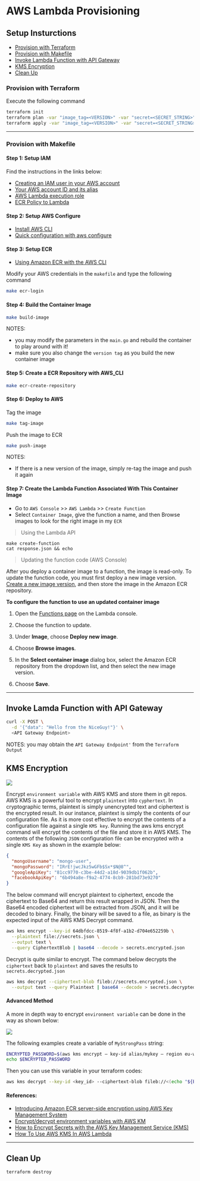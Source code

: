 # AWS Lambda Provisioning

## Setup Insturctions

- [Provision with Terraform](#provision-with-terraform)
- [Provision with Makefile](#provision-with-makefile)
- [Invoke Lambda Function with API Gateway](#invoke-lamda-function-with-api-gateway)
- [KMS Encryption](#kms-encryption)
- [Clean Up](#clean-up)

### Provision with Terraform

Execute the following command

```bash
terraform init
terraform plan -var "image_tag=<VERSION>" -var "secret=<SECRET_STRING>"
terraform apply -var "image_tag=<VERSION>" -var "secret=<SECRET_STRING>"
```

---

### Provision with Makefile

#### Step 1: Setup IAM

Find the instructions in the links below:

- [Creating an IAM user in your AWS account](https://docs.aws.amazon.com/IAM/latest/UserGuide/id_users_create.html#id_users_create_console)
- [Your AWS account ID and its alias](https://docs.aws.amazon.com/IAM/latest/UserGuide/console_account-alias.html)
- [AWS Lambda execution role](https://docs.aws.amazon.com/lambda/latest/dg/lambda-intro-execution-role.html)
- [ECR Policy to Lambda](https://docs.aws.amazon.com/lambda/latest/dg/configuration-images.html#configuration-images-permissions)

#### Step 2: Setup AWS Configure

- [Install AWS CLI](https://docs.aws.amazon.com/cli/latest/userguide/install-cliv2.html)
- [Quick configuration with aws configure](https://docs.aws.amazon.com/cli/latest/userguide/cli-configure-quickstart.html)

#### Step 3: Setup ECR

- [Using Amazon ECR with the AWS CLI](https://docs.aws.amazon.com/AmazonECR/latest/userguide/getting-started-cli.html)

Modify your AWS credentials in the `makefile` and type the following command

```bash
make ecr-login
```

#### Step 4: Build the Container Image

```bash
make build-image
```

NOTES:

- you may modify the parameters in the `main.go` and rebuild the container to play around with it!
- make sure you also change the `version tag` as you build the new container image

#### Step 5: Create a ECR Repository with AWS_CLI

```bash
make ecr-create-repository
```

#### Step 6: Deploy to AWS

Tag the image

```bash
make tag-image
```

Push the image to ECR

```bash
make push-image
```

NOTES:

- If there is a new version of the image, simply re-tag the image and push it again

#### Step 7: Create the Lambda Function Associated With This Container Image

- Go to `AWS Console` >> `AWS Lambda` >> `Create Function`
- Select `Container Image`, give the function a name, and then Browse images to look for the right image in my `ECR`

> Using the Lambda API

```
make create-function
cat response.json && echo
```

> Updating the function code (AWS Console)

After you deploy a container image to a function, the image is read-only. To update the function code, you must first deploy a new image version. [Create a new image version](https://docs.aws.amazon.com/lambda/latest/dg/images-create.html), and then store the image in the Amazon ECR repository.

**To configure the function to use an updated container image**

1. Open the [Functions page](https://console.aws.amazon.com/lambda/home#/functions) on the Lambda console.

2. Choose the function to update.

3. Under **Image**, choose **Deploy new image**.

4. Choose **Browse images**.

5. In the **Select container image** dialog box, select the Amazon ECR repository from the dropdown list, and then select the new image version.

6. Choose **Save**.

---

## Invoke Lamda Function with API Gateway

```bash
curl -X POST \
  -d '{"data": "Hello from the NiceGuy!"}' \
  <API Gateway Endpoint>
```

NOTES: you may obtain the `API Gateway Endpoint'` from the `Terraform Output`

## KMS Encryption

![](https://d2908q01vomqb2.cloudfront.net/fe2ef495a1152561572949784c16bf23abb28057/2020/07/28/EncryptedECRImagesS3v2.1.png)

Encrypt `environment variable` with AWS KMS and store them in git repos. AWS KMS is a powerful tool to encrypt `plaintext` into `cyphertext`. In cryptographic terms, plaintext is simply unencrypted text and ciphertext is the encrypted result. In our instance, plaintext is simply the contents of our configuration file. As it is more cost effective to encrypt the contents of a configuration file against a single `KMS key`. Running the aws kms encrypt command will encrypt the contents of the file and store it in AWS KMS. The contents of the following `JSON` configuration file can be encrypted with a single `KMS Key` as shown in the example below:

```json
{
  "mongoUsername": "mongo-user",
  "mongoPassword": "IRrE!jwcJkz5wGFb$Sx*$N@8^",
  "googleApiKey": "81cc9770-c3be-44d2-a18d-9039db1f062b",
  "facebookApiKey": "6b494a8e-f9a2-4774-8cb9-281bd73e9270"
}
```

The below command will encrypt plaintext to ciphertext, encode the ciphertext to Base64 and return this result wrapped in JSON. Then the Base64 encoded ciphertext will be extracted from JSON, and it will be decoded to binary. Finally, the binary will be saved to a file, as binary is the expected input of the AWS KMS Decrypt command.

```bash
aws kms encrypt --key-id 64dbfdcc-8519-4f8f-a1b2-d704e652259b \
  --plaintext file://secrets.json \
  --output text \
  --query CiphertextBlob | base64 --decode > secrets.encrypted.json
```

Decrypt is quite similar to encrypt. The command below decrypts the `ciphertext` back to `plaintext` and saves the results to `secrets.decrypted.json`

```bash
aws kms decrypt --ciphertext-blob fileb://secrets.encrypted.json \
  --output text --query Plaintext | base64 --decode > secrets.decrypted.json
```

#### Advanced Method

A more in depth way to encrypt `environment variable` can be done in the way as shown below:

![](https://miro.medium.com/max/3676/0*ONFTYCpnrZNuWhBY.png)

The following examples create a variable of `MyStrongPass` string:

```bash
ENCRYPTED_PASSWORD=$(aws kms encrypt — key-id alias/mykey — region eu-west-1 — plaintext 'MyStrongPass'| jq -r '.CiphertextBlob')
echo $ENCRYPTED_PASSWORD
```

Then you can use this variable in your terraform codes:

```bash
aws kms decrypt --key-id <key_id> --ciphertext-blob fileb://<(echo "${ENCRYPTED_PASSWORD}" | base64 -d) --output text --query Plaintext
```

#### References:

- [Introducing Amazon ECR server-side encryption using AWS Key Management System](https://aws.amazon.com/blogs/containers/introducing-amazon-ecr-server-side-encryption-using-aws-key-management-system/)
- [Encrypt/decrypt environment variables with AWS KM](https://faun.pub/aws-kms-encrypt-decrypt-environment-variables-497527e1c8cf)
- [How to Encrypt Secrets with the AWS Key Management Service (KMS)](https://www.humankode.com/security/how-to-encrypt-secrets-with-the-aws-key-management-service-kms)
- [How To Use AWS KMS In AWS Lambda](https://openupthecloud.com/kms-aws-lambda/)

---

## Clean Up

```bash
terraform destroy
```
